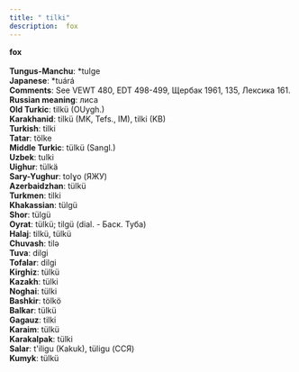 ```yaml
---
title: " tilki"
description:  fox
---
```

<p data-pagefind-weight="0.5">
<strong> fox</strong><br><br>
<strong>Tungus-Manchu</strong>:  *tulge<br>
<strong>Japanese</strong>:  *tuárá<br>
<strong>Comments</strong>:  See VEWT 480, EDT 498-499, Щербак 1961, 135, Лексика 161.<br>
<strong>Russian meaning</strong>:  лиса<br>
<strong>Old Turkic</strong>:  tilkü (OUygh.)<br>
<strong>Karakhanid</strong>:  tilkü (MK, Tefs., IM), tilki (KB)<br>
<strong>Turkish</strong>:  tilki<br>
<strong>Tatar</strong>:  tölke<br>
<strong>Middle Turkic</strong>:  tülkü (Sangl.)<br>
<strong>Uzbek</strong>:  tulki<br>
<strong>Uighur</strong>:  tülkä<br>
<strong>Sary-Yughur</strong>:  tolɣo (ЯЖУ)<br>
<strong>Azerbaidzhan</strong>:  tülkü<br>
<strong>Turkmen</strong>:  tilki<br>
<strong>Khakassian</strong>:  tülgü<br>
<strong>Shor</strong>:  tülgü<br>
<strong>Oyrat</strong>:  tülkü; tilgü (dial. - Баск. Туба)<br>
<strong>Halaj</strong>:  tilkü, tülkü<br>
<strong>Chuvash</strong>:  tilǝ<br>
<strong>Tuva</strong>:  dilgi<br>
<strong>Tofalar</strong>:  dilgi<br>
<strong>Kirghiz</strong>:  tülkü<br>
<strong>Kazakh</strong>:  tülki<br>
<strong>Noghai</strong>:  tülki<br>
<strong>Bashkir</strong>:  tölkö<br>
<strong>Balkar</strong>:  tülkü<br>
<strong>Gagauz</strong>:  tilki<br>
<strong>Karaim</strong>:  tülkü<br>
<strong>Karakalpak</strong>:  tülki<br>
<strong>Salar</strong>:  t'iligu (Kakuk), tüligu (ССЯ)<br>
<strong>Kumyk</strong>:  tülkü<br>

</p>
